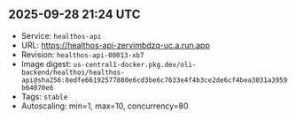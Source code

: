 
## 2025-09-28 21:24 UTC
- Service: `healthos-api`
- URL: https://healthos-api-zervimbdzq-uc.a.run.app
- Revision: `healthos-api-00013-xb7`
- Image digest: `us-central1-docker.pkg.dev/oli-backend/healthos/healthos-api@sha256:8edfe66192577880e6cd3be6c7633e4f4b3ce2de6cf4bea3031a3959b64070e6`
- Tags: `stable`
- Autoscaling: min=1, max=10, concurrency=80
